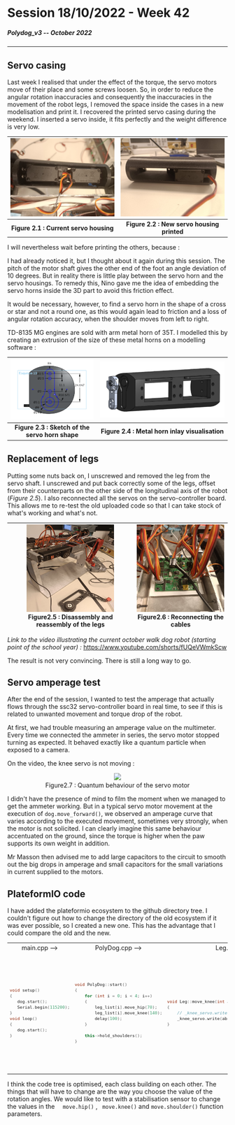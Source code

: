 # Session 18/10/2022 - Week 42

##### Polydog_v3 -- October 2022

-----

## Servo casing

Last week I realised that under the effect of the torque, the servo motors move of their place and some screws loosen. So, in order to reduce the angular rotation inaccuracies and consequently the inaccuracies in the movement of the robot legs, I removed the space inside the cases in a new modelisation and print it. I recovered the printed servo casing during the weekend. I inserted a servo inside, it fits perfectly and the weight difference is very low.

|![Figure  2.1 : Current servo housing](current_housing_comparison.jpeg)|![Figure  2.2 : New servo housing printed](new_housing_fits.jpeg)|
|:---:|:---:|
| <b>Figure  2.1 : Current servo housing</b>|<b>Figure  2.2 : New servo housing printed</b>|

I will nevertheless wait before printing the others, because :

I had already noticed it, but I thought about it again during this session. The pitch of the motor shaft gives the other end of the foot an angle deviation of 10 degrees. But in reality there is little play between the servo horn and the servo housings. To remedy this, Nino gave me the idea of embedding the servo horns inside the 3D part to avoid this friction effect.

It would be necessary, however, to find a servo horn in the shape of a cross or star and not a round one, as this would again lead to friction and a loss of angular rotation accuracy, when the shoulder moves from left to right.

TD-8135 MG engines are sold with 
 arm metal horn of 35T. I modelled this by creating an extrusion of the size of these metal horns on a modelling software : 

|![Figure  2.3 : Sketch of the servo horn shape ](metal_horn_inlay_sketch.PNG)|![Figure  2.4 : Metal horn inlay visualition](Extrusion_inlay_visualisation.PNG)|
|:---:|:---:|
| <b>Figure  2.3 : Sketch of the servo horn shape</b>|<b>Figure  2.4 : Metal horn inlay visualisation</b>| 

## Replacement of legs

Putting some nuts back on, I unscrewed and removed the leg from the servo shaft. I unscrewed and put back correctly some of the legs, offset from their counterparts on the other side of the longitudinal axis of the robot (*Figure 2.5*). I also reconnected all the servos on the servo-controller board. This allows me to re-test the old uploaded code so that I can take stock of what's working and what's not.

|<img src="Disassembly_and_reassembly_of_the_legs.jpeg" style="height: 200px; width:200px;"/><figcaption>Figure2.5 : Disassembly and reassembly of the legs</figcaption>|<img src="Reconnecting_the_cables.jpeg"  style="height: 200px; width:200px;"/><figcaption>Figure2.6 : Reconnecting the cables</figcaption>|
|:---:|:---:|

*Link to the video illustrating the current october walk dog robot (starting point of the school year) :* https://www.youtube.com/shorts/fUQeVWmkScw

The result is not very convincing.  There is still a long way to go.

## Servo amperage test

After the end of the session, I wanted to test the amperage that actually flows through the ssc32 servo-controller board in real time, to see if this is related to unwanted movement and torque drop of the robot.

At first, we had trouble measuring an amperage value on the multimeter. Every time we connected the ammeter in series, the servo motor stopped turning as expected. It behaved exactly like a quantum particle when exposed to a camera.

On the video, the knee servo is not moving :

<figure align="center"><img src="testing_amperage_trough_ssc32card.gif"  style="width:200px;"/><figcaption>Figure2.7 : Quantum behaviour of the servo motor</figcaption></figure>

I didn't have the presence of mind to film the moment when we managed to get the ammeter working. But in a typical servo motor movement at the execution of ```dog.move_forward()```, we observed an amperage curve that varies according to the executed movement, sometimes very strongly, when the motor is not solicited. I can clearly imagine this same behaviour accentuated on the ground, since the torque is higher when the paw supports its own weight in addition.

Mr Masson then advised me to add large capacitors to the circuit to smooth out the big drops in amperage and small capacitors for the small variations in current supplied to the motors.

## PlateformIO code

I have added the plateformio ecosystem to the github directory tree. I couldn't figure out how to change the directory of the old ecosystem if it was ever possible, so I created a new one. This has the advantage that I could compare the old and the new.
<table><tr>
<td align="center"> main.cpp  --> </td>
<td align="center"> PolyDog.cpp --> </td>
<td align="center"> Leg.cpp --> </td>
<td align="center"> CustomServo.cpp  --></td>
<td align="center"> Result --> </td>
</tr>
<tr>
<td style=font-size:80% >

 ```cpp
void setup()
{
    dog.start();
    Serial.begin(115200);
}
void loop()
{
    dog.start();   
}
```
</td>
<td style=font-size:80%>

```cpp
void PolyDog::start()
{
    for (int i = 0; i < 4; i++)
    {
        leg_list[i].move_hip(70);
        leg_list[i].move_knee(140);
        delay(100);
    }

    this->hold_shoulders();
}
```
</td>
<td style=font-size:80%>

```cpp
void Leg::move_knee(int angle, int offset)
{
    // _knee_servo.write(abs(_knee_offset - angle));
    _knee_servo.write(abs(offset - angle));
}
```

</td>
<td style=font-size:80%>

```cpp
void CustomServo::write(int angle)
{
  move(map(angle, 0, 180, 500, 2500), 0);
}

void CustomServo::move(int position, int time)
{
  Serial.print("#");
  Serial.print(_pin);
  Serial.print(" P");
  Serial.print(position);
  Serial.print(" T");
  Serial.println(time);
  delay(time);
}
```

</td>
<td><img src="side_view_robot_standing_up.jpeg" style="height: 200px; width:200px;"/><figcaption>Figure2.8 : Polydog standing up</figcaption></td>
</tr>
</table> 


I think the code tree is optimised, each class building on each other. The things that will have to change are the way you choose the value of the rotation angles. We would like to test with a stabilisation sensor to change the values in the ``` 
move.hip()``` , ``` move.knee()```  and ```move.shoulder()``` function parameters.





